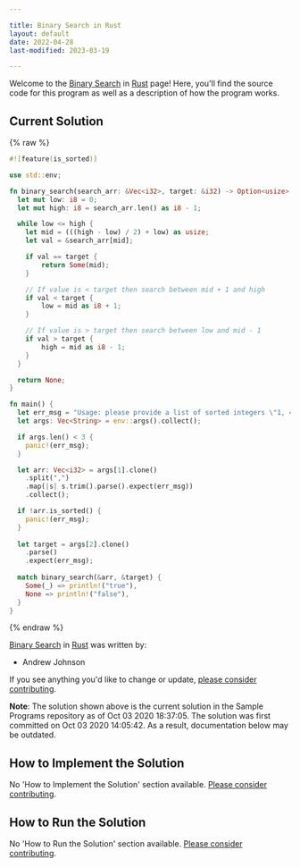 ```yaml
---

title: Binary Search in Rust
layout: default
date: 2022-04-28
last-modified: 2023-03-19

---
```


Welcome to the [Binary Search](https://sampleprograms.io/projects/binary-search) in [Rust](https://sampleprograms.io/languages/rust) page! Here, you'll find the source code for this program as well as a description of how the program works.

## Current Solution

{% raw %}

```rust
#![feature(is_sorted)]

use std::env;

fn binary_search(search_arr: &Vec<i32>, target: &i32) -> Option<usize> {
  let mut low: i8 = 0;
  let mut high: i8 = search_arr.len() as i8 - 1;

  while low <= high {
    let mid = (((high - low) / 2) + low) as usize;
    let val = &search_arr[mid];

    if val == target {
        return Some(mid);
    }

    // If value is < target then search between mid + 1 and high
    if val < target {
        low = mid as i8 + 1;
    }

    // If value is > target then search between low and mid - 1
    if val > target {
        high = mid as i8 - 1;
    }
  }

  return None;
}

fn main() {
  let err_msg = "Usage: please provide a list of sorted integers \"1, 4, 5, 11, 12\" and the integer to find \"11\"";
  let args: Vec<String> = env::args().collect();

  if args.len() < 3 {
    panic!(err_msg);
  }

  let arr: Vec<i32> = args[1].clone()
    .split(",")
    .map(|s| s.trim().parse().expect(err_msg))
    .collect();

  if !arr.is_sorted() {
    panic!(err_msg);
  }
  
  let target = args[2].clone()
    .parse()
    .expect(err_msg);
  
  match binary_search(&arr, &target) {
    Some(_) => println!("true"),
    None => println!("false"),
  }
}
```

{% endraw %}

[Binary Search](https://sampleprograms.io/projects/binary-search) in [Rust](https://sampleprograms.io/languages/rust) was written by:

- Andrew Johnson

If you see anything you'd like to change or update, [please consider contributing](https://github.com/TheRenegadeCoder/sample-programs).

**Note**: The solution shown above is the current solution in the Sample Programs repository as of Oct 03 2020 18:37:05. The solution was first committed on Oct 03 2020 14:05:42. As a result, documentation below may be outdated.

## How to Implement the Solution

No 'How to Implement the Solution' section available. [Please consider contributing](https://github.com/TheRenegadeCoder/sample-programs-website).

## How to Run the Solution

No 'How to Run the Solution' section available. [Please consider contributing](https://github.com/TheRenegadeCoder/sample-programs-website).